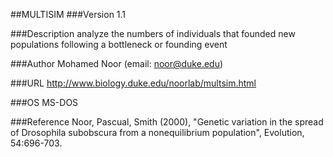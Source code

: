 ##MULTISIM
###Version
1.1

###Description
analyze the numbers of individuals that founded new populations following a bottleneck or founding event

###Author
Mohamed Noor (email: noor@duke.edu)

###URL
http://www.biology.duke.edu/noorlab/multsim.html

###OS
MS-DOS

###Reference
Noor, Pascual, Smith (2000), "Genetic variation in the spread of Drosophila subobscura from a nonequilibrium population", Evolution, 54:696-703.


